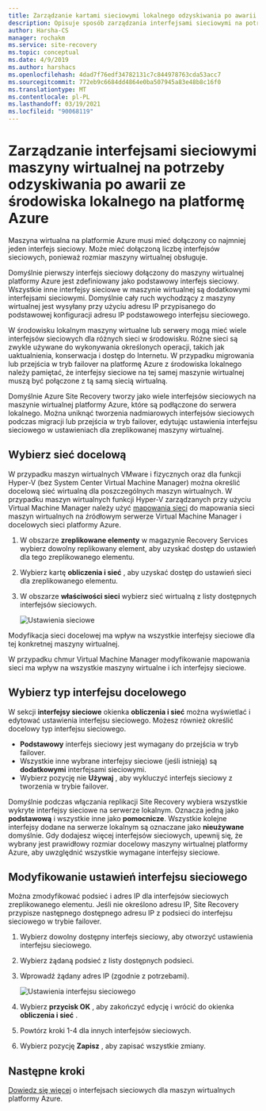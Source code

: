 ```yaml
---
title: Zarządzanie kartami sieciowymi lokalnego odzyskiwania po awarii przy użyciu Azure Site Recovery
description: Opisuje sposób zarządzania interfejsami sieciowymi na potrzeby lokalnego odzyskiwania po awarii na platformie Azure przy użyciu Azure Site Recovery
author: Harsha-CS
manager: rochakm
ms.service: site-recovery
ms.topic: conceptual
ms.date: 4/9/2019
ms.author: harshacs
ms.openlocfilehash: 4dad7f76edf34782131c7c844978763cda53acc7
ms.sourcegitcommit: 772eb9c6684dd4864e0ba507945a83e48b8c16f0
ms.translationtype: MT
ms.contentlocale: pl-PL
ms.lasthandoff: 03/19/2021
ms.locfileid: "90068119"
---
```

# <a name="manage-vm-network-interfaces-for-on-premises-disaster-recovery-to-azure"></a>Zarządzanie interfejsami sieciowymi maszyny wirtualnej na potrzeby odzyskiwania po awarii ze środowiska lokalnego na platformę Azure

Maszyna wirtualna na platformie Azure musi mieć dołączony co najmniej jeden interfejs sieciowy. Może mieć dołączoną liczbę interfejsów sieciowych, ponieważ rozmiar maszyny wirtualnej obsługuje.

Domyślnie pierwszy interfejs sieciowy dołączony do maszyny wirtualnej platformy Azure jest zdefiniowany jako podstawowy interfejs sieciowy. Wszystkie inne interfejsy sieciowe w maszynie wirtualnej są dodatkowymi interfejsami sieciowymi. Domyślnie cały ruch wychodzący z maszyny wirtualnej jest wysyłany przy użyciu adresu IP przypisanego do podstawowej konfiguracji adresu IP podstawowego interfejsu sieciowego.

W środowisku lokalnym maszyny wirtualne lub serwery mogą mieć wiele interfejsów sieciowych dla różnych sieci w środowisku. Różne sieci są zwykle używane do wykonywania określonych operacji, takich jak uaktualnienia, konserwacja i dostęp do Internetu. W przypadku migrowania lub przejścia w tryb failover na platformę Azure z środowiska lokalnego należy pamiętać, że interfejsy sieciowe na tej samej maszynie wirtualnej muszą być połączone z tą samą siecią wirtualną.

Domyślnie Azure Site Recovery tworzy jako wiele interfejsów sieciowych na maszynie wirtualnej platformy Azure, które są podłączone do serwera lokalnego. Można uniknąć tworzenia nadmiarowych interfejsów sieciowych podczas migracji lub przejścia w tryb failover, edytując ustawienia interfejsu sieciowego w ustawieniach dla zreplikowanej maszyny wirtualnej.

## <a name="select-the-target-network"></a>Wybierz sieć docelową

W przypadku maszyn wirtualnych VMware i fizycznych oraz dla funkcji Hyper-V (bez System Center Virtual Machine Manager) można określić docelową sieć wirtualną dla poszczególnych maszyn wirtualnych. W przypadku maszyn wirtualnych funkcji Hyper-V zarządzanych przy użyciu Virtual Machine Manager należy użyć [mapowania sieci](./hyper-v-vmm-network-mapping.md) do mapowania sieci maszyn wirtualnych na źródłowym serwerze Virtual Machine Manager i docelowych sieci platformy Azure.

1. W obszarze **zreplikowane elementy** w magazynie Recovery Services wybierz dowolny replikowany element, aby uzyskać dostęp do ustawień dla tego zreplikowanego elementu.

2. Wybierz kartę **obliczenia i sieć** , aby uzyskać dostęp do ustawień sieci dla zreplikowanego elementu.

3. W obszarze **właściwości sieci** wybierz sieć wirtualną z listy dostępnych interfejsów sieciowych.

    ![Ustawienia sieciowe](./media/site-recovery-manage-network-interfaces-on-premises-to-azure/compute-and-network.png)

Modyfikacja sieci docelowej ma wpływ na wszystkie interfejsy sieciowe dla tej konkretnej maszyny wirtualnej.

W przypadku chmur Virtual Machine Manager modyfikowanie mapowania sieci ma wpływ na wszystkie maszyny wirtualne i ich interfejsy sieciowe.

## <a name="select-the-target-interface-type"></a>Wybierz typ interfejsu docelowego

W sekcji **interfejsy sieciowe** okienka **obliczenia i sieć** można wyświetlać i edytować ustawienia interfejsu sieciowego. Możesz również określić docelowy typ interfejsu sieciowego.

- **Podstawowy** interfejs sieciowy jest wymagany do przejścia w tryb failover.
- Wszystkie inne wybrane interfejsy sieciowe (jeśli istnieją) są **dodatkowymi** interfejsami sieciowymi.
- Wybierz pozycję nie **Używaj** , aby wykluczyć interfejs sieciowy z tworzenia w trybie failover.

Domyślnie podczas włączania replikacji Site Recovery wybiera wszystkie wykryte interfejsy sieciowe na serwerze lokalnym. Oznacza jedną jako **podstawową** i wszystkie inne jako **pomocnicze**. Wszystkie kolejne interfejsy dodane na serwerze lokalnym są oznaczane jako **nieużywane** domyślnie. Gdy dodajesz więcej interfejsów sieciowych, upewnij się, że wybrany jest prawidłowy rozmiar docelowy maszyny wirtualnej platformy Azure, aby uwzględnić wszystkie wymagane interfejsy sieciowe.

## <a name="modify-network-interface-settings"></a>Modyfikowanie ustawień interfejsu sieciowego

Można zmodyfikować podsieć i adres IP dla interfejsów sieciowych zreplikowanego elementu. Jeśli nie określono adresu IP, Site Recovery przypisze następnego dostępnego adresu IP z podsieci do interfejsu sieciowego w trybie failover.

1. Wybierz dowolny dostępny interfejs sieciowy, aby otworzyć ustawienia interfejsu sieciowego.

2. Wybierz żądaną podsieć z listy dostępnych podsieci.

3. Wprowadź żądany adres IP (zgodnie z potrzebami).

    ![Ustawienia interfejsu sieciowego](./media/site-recovery-manage-network-interfaces-on-premises-to-azure/network-interface-settings.png)

4. Wybierz **przycisk OK** , aby zakończyć edycję i wrócić do okienka **obliczenia i sieć** .

5. Powtórz kroki 1-4 dla innych interfejsów sieciowych.

6. Wybierz pozycję **Zapisz** , aby zapisać wszystkie zmiany.

## <a name="next-steps"></a>Następne kroki
  [Dowiedz się więcej](../virtual-network/virtual-network-network-interface-vm.md) o interfejsach sieciowych dla maszyn wirtualnych platformy Azure.
